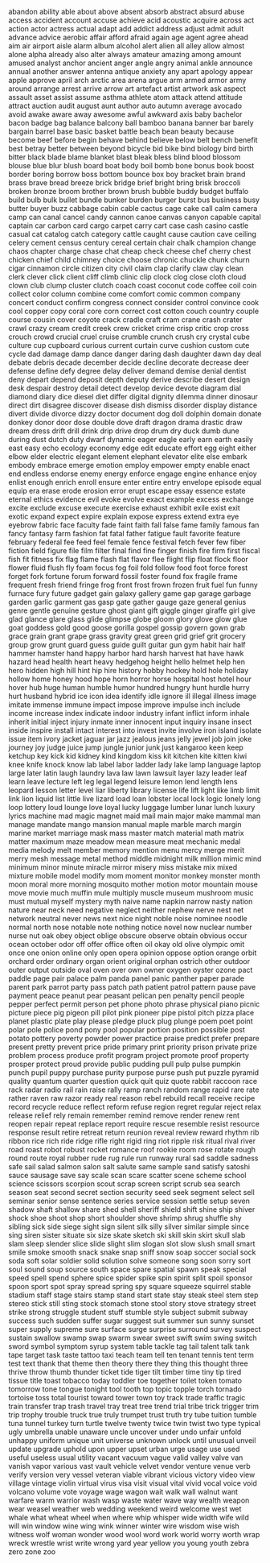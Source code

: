 abandon 
ability 
able 
about 
above 
absent 
absorb 
abstract 
absurd 
abuse 
access 
accident 
account 
accuse 
achieve 
acid 
acoustic 
acquire 
across 
act 
action 
actor 
actress 
actual 
adapt 
add 
addict 
address 
adjust 
admit 
adult 
advance 
advice 
aerobic 
affair 
afford 
afraid 
again 
age 
agent 
agree 
ahead 
aim 
air 
airport 
aisle 
alarm 
album 
alcohol 
alert 
alien 
all 
alley 
allow 
almost 
alone 
alpha 
already 
also 
alter 
always 
amateur 
amazing 
among 
amount 
amused 
analyst 
anchor 
ancient 
anger 
angle 
angry 
animal 
ankle 
announce 
annual 
another 
answer 
antenna 
antique 
anxiety 
any 
apart 
apology 
appear 
apple 
approve 
april 
arch 
arctic 
area 
arena 
argue 
arm 
armed 
armor 
army 
around 
arrange 
arrest 
arrive 
arrow 
art 
artefact 
artist 
artwork 
ask 
aspect 
assault 
asset 
assist 
assume 
asthma 
athlete 
atom 
attack 
attend 
attitude 
attract 
auction 
audit 
august 
aunt 
author 
auto 
autumn 
average 
avocado 
avoid 
awake 
aware 
away 
awesome 
awful 
awkward 
axis 
baby 
bachelor 
bacon 
badge 
bag 
balance 
balcony 
ball 
bamboo 
banana 
banner 
bar 
barely 
bargain 
barrel 
base 
basic 
basket 
battle 
beach 
bean 
beauty 
because 
become 
beef 
before 
begin 
behave 
behind 
believe 
below 
belt 
bench 
benefit 
best 
betray 
better 
between 
beyond 
bicycle 
bid 
bike 
bind 
biology 
bird 
birth 
bitter 
black 
blade 
blame 
blanket 
blast 
bleak 
bless 
blind 
blood 
blossom 
blouse 
blue 
blur 
blush 
board 
boat 
body 
boil 
bomb 
bone 
bonus 
book 
boost 
border 
boring 
borrow 
boss 
bottom 
bounce 
box 
boy 
bracket 
brain 
brand 
brass 
brave 
bread 
breeze 
brick 
bridge 
brief 
bright 
bring 
brisk 
broccoli 
broken 
bronze 
broom 
brother 
brown 
brush 
bubble 
buddy 
budget 
buffalo 
build 
bulb 
bulk 
bullet 
bundle 
bunker 
burden 
burger 
burst 
bus 
business 
busy 
butter 
buyer 
buzz 
cabbage 
cabin 
cable 
cactus 
cage 
cake 
call 
calm 
camera 
camp 
can 
canal 
cancel 
candy 
cannon 
canoe 
canvas 
canyon 
capable 
capital 
captain 
car 
carbon 
card 
cargo 
carpet 
carry 
cart 
case 
cash 
casino 
castle 
casual 
cat 
catalog 
catch 
category 
cattle 
caught 
cause 
caution 
cave 
ceiling 
celery 
cement 
census 
century 
cereal 
certain 
chair 
chalk 
champion 
change 
chaos 
chapter 
charge 
chase 
chat 
cheap 
check 
cheese 
chef 
cherry 
chest 
chicken 
chief 
child 
chimney 
choice 
choose 
chronic 
chuckle 
chunk 
churn 
cigar 
cinnamon 
circle 
citizen 
city 
civil 
claim 
clap 
clarify 
claw 
clay 
clean 
clerk 
clever 
click 
client 
cliff 
climb 
clinic 
clip 
clock 
clog 
close 
cloth 
cloud 
clown 
club 
clump 
cluster 
clutch 
coach 
coast 
coconut 
code 
coffee 
coil 
coin 
collect 
color 
column 
combine 
come 
comfort 
comic 
common 
company 
concert 
conduct 
confirm 
congress 
connect 
consider 
control 
convince 
cook 
cool 
copper 
copy 
coral 
core 
corn 
correct 
cost 
cotton 
couch 
country 
couple 
course 
cousin 
cover 
coyote 
crack 
cradle 
craft 
cram 
crane 
crash 
crater 
crawl 
crazy 
cream 
credit 
creek 
crew 
cricket 
crime 
crisp 
critic 
crop 
cross 
crouch 
crowd 
crucial 
cruel 
cruise 
crumble 
crunch 
crush 
cry 
crystal 
cube 
culture 
cup 
cupboard 
curious 
current 
curtain 
curve 
cushion 
custom 
cute 
cycle 
dad 
damage 
damp 
dance 
danger 
daring 
dash 
daughter 
dawn 
day 
deal 
debate 
debris 
decade 
december 
decide 
decline 
decorate 
decrease 
deer 
defense 
define 
defy 
degree 
delay 
deliver 
demand 
demise 
denial 
dentist 
deny 
depart 
depend 
deposit 
depth 
deputy 
derive 
describe 
desert 
design 
desk 
despair 
destroy 
detail 
detect 
develop 
device 
devote 
diagram 
dial 
diamond 
diary 
dice 
diesel 
diet 
differ 
digital 
dignity 
dilemma 
dinner 
dinosaur 
direct 
dirt 
disagree 
discover 
disease 
dish 
dismiss 
disorder 
display 
distance 
divert 
divide 
divorce 
dizzy 
doctor 
document 
dog 
doll 
dolphin 
domain 
donate 
donkey 
donor 
door 
dose 
double 
dove 
draft 
dragon 
drama 
drastic 
draw 
dream 
dress 
drift 
drill 
drink 
drip 
drive 
drop 
drum 
dry 
duck 
dumb 
dune 
during 
dust 
dutch 
duty 
dwarf 
dynamic 
eager 
eagle 
early 
earn 
earth 
easily 
east 
easy 
echo 
ecology 
economy 
edge 
edit 
educate 
effort 
egg 
eight 
either 
elbow 
elder 
electric 
elegant 
element 
elephant 
elevator 
elite 
else 
embark 
embody 
embrace 
emerge 
emotion 
employ 
empower 
empty 
enable 
enact 
end 
endless 
endorse 
enemy 
energy 
enforce 
engage 
engine 
enhance 
enjoy 
enlist 
enough 
enrich 
enroll 
ensure 
enter 
entire 
entry 
envelope 
episode 
equal 
equip 
era 
erase 
erode 
erosion 
error 
erupt 
escape 
essay 
essence 
estate 
eternal 
ethics 
evidence 
evil 
evoke 
evolve 
exact 
example 
excess 
exchange 
excite 
exclude 
excuse 
execute 
exercise 
exhaust 
exhibit 
exile 
exist 
exit 
exotic 
expand 
expect 
expire 
explain 
expose 
express 
extend 
extra 
eye 
eyebrow 
fabric 
face 
faculty 
fade 
faint 
faith 
fall 
false 
fame 
family 
famous 
fan 
fancy 
fantasy 
farm 
fashion 
fat 
fatal 
father 
fatigue 
fault 
favorite 
feature 
february 
federal 
fee 
feed 
feel 
female 
fence 
festival 
fetch 
fever 
few 
fiber 
fiction 
field 
figure 
file 
film 
filter 
final 
find 
fine 
finger 
finish 
fire 
firm 
first 
fiscal 
fish 
fit 
fitness 
fix 
flag 
flame 
flash 
flat 
flavor 
flee 
flight 
flip 
float 
flock 
floor 
flower 
fluid 
flush 
fly 
foam 
focus 
fog 
foil 
fold 
follow 
food 
foot 
force 
forest 
forget 
fork 
fortune 
forum 
forward 
fossil 
foster 
found 
fox 
fragile 
frame 
frequent 
fresh 
friend 
fringe 
frog 
front 
frost 
frown 
frozen 
fruit 
fuel 
fun 
funny 
furnace 
fury 
future 
gadget 
gain 
galaxy 
gallery 
game 
gap 
garage 
garbage 
garden 
garlic 
garment 
gas 
gasp 
gate 
gather 
gauge 
gaze 
general 
genius 
genre 
gentle 
genuine 
gesture 
ghost 
giant 
gift 
giggle 
ginger 
giraffe 
girl 
give 
glad 
glance 
glare 
glass 
glide 
glimpse 
globe 
gloom 
glory 
glove 
glow 
glue 
goat 
goddess 
gold 
good 
goose 
gorilla 
gospel 
gossip 
govern 
gown 
grab 
grace 
grain 
grant 
grape 
grass 
gravity 
great 
green 
grid 
grief 
grit 
grocery 
group 
grow 
grunt 
guard 
guess 
guide 
guilt 
guitar 
gun 
gym 
habit 
hair 
half 
hammer 
hamster 
hand 
happy 
harbor 
hard 
harsh 
harvest 
hat 
have 
hawk 
hazard 
head 
health 
heart 
heavy 
hedgehog 
height 
hello 
helmet 
help 
hen 
hero 
hidden 
high 
hill 
hint 
hip 
hire 
history 
hobby 
hockey 
hold 
hole 
holiday 
hollow 
home 
honey 
hood 
hope 
horn 
horror 
horse 
hospital 
host 
hotel 
hour 
hover 
hub 
huge 
human 
humble 
humor 
hundred 
hungry 
hunt 
hurdle 
hurry 
hurt 
husband 
hybrid 
ice 
icon 
idea 
identify 
idle 
ignore 
ill 
illegal 
illness 
image 
imitate 
immense 
immune 
impact 
impose 
improve 
impulse 
inch 
include 
income 
increase 
index 
indicate 
indoor 
industry 
infant 
inflict 
inform 
inhale 
inherit 
initial 
inject 
injury 
inmate 
inner 
innocent 
input 
inquiry 
insane 
insect 
inside 
inspire 
install 
intact 
interest 
into 
invest 
invite 
involve 
iron 
island 
isolate 
issue 
item 
ivory 
jacket 
jaguar 
jar 
jazz 
jealous 
jeans 
jelly 
jewel 
job 
join 
joke 
journey 
joy 
judge 
juice 
jump 
jungle 
junior 
junk 
just 
kangaroo 
keen 
keep 
ketchup 
key 
kick 
kid 
kidney 
kind 
kingdom 
kiss 
kit 
kitchen 
kite 
kitten 
kiwi 
knee 
knife 
knock 
know 
lab 
label 
labor 
ladder 
lady 
lake 
lamp 
language 
laptop 
large 
later 
latin 
laugh 
laundry 
lava 
law 
lawn 
lawsuit 
layer 
lazy 
leader 
leaf 
learn 
leave 
lecture 
left 
leg 
legal 
legend 
leisure 
lemon 
lend 
length 
lens 
leopard 
lesson 
letter 
level 
liar 
liberty 
library 
license 
life 
lift 
light 
like 
limb 
limit 
link 
lion 
liquid 
list 
little 
live 
lizard 
load 
loan 
lobster 
local 
lock 
logic 
lonely 
long 
loop 
lottery 
loud 
lounge 
love 
loyal 
lucky 
luggage 
lumber 
lunar 
lunch 
luxury 
lyrics 
machine 
mad 
magic 
magnet 
maid 
mail 
main 
major 
make 
mammal 
man 
manage 
mandate 
mango 
mansion 
manual 
maple 
marble 
march 
margin 
marine 
market 
marriage 
mask 
mass 
master 
match 
material 
math 
matrix 
matter 
maximum 
maze 
meadow 
mean 
measure 
meat 
mechanic 
medal 
media 
melody 
melt 
member 
memory 
mention 
menu 
mercy 
merge 
merit 
merry 
mesh 
message 
metal 
method 
middle 
midnight 
milk 
million 
mimic 
mind 
minimum 
minor 
minute 
miracle 
mirror 
misery 
miss 
mistake 
mix 
mixed 
mixture 
mobile 
model 
modify 
mom 
moment 
monitor 
monkey 
monster 
month 
moon 
moral 
more 
morning 
mosquito 
mother 
motion 
motor 
mountain 
mouse 
move 
movie 
much 
muffin 
mule 
multiply 
muscle 
museum 
mushroom 
music 
must 
mutual 
myself 
mystery 
myth 
naive 
name 
napkin 
narrow 
nasty 
nation 
nature 
near 
neck 
need 
negative 
neglect 
neither 
nephew 
nerve 
nest 
net 
network 
neutral 
never 
news 
next 
nice 
night 
noble 
noise 
nominee 
noodle 
normal 
north 
nose 
notable 
note 
nothing 
notice 
novel 
now 
nuclear 
number 
nurse 
nut 
oak 
obey 
object 
oblige 
obscure 
observe 
obtain 
obvious 
occur 
ocean 
october 
odor 
off 
offer 
office 
often 
oil 
okay 
old 
olive 
olympic 
omit 
once 
one 
onion 
online 
only 
open 
opera 
opinion 
oppose 
option 
orange 
orbit 
orchard 
order 
ordinary 
organ 
orient 
original 
orphan 
ostrich 
other 
outdoor 
outer 
output 
outside 
oval 
oven 
over 
own 
owner 
oxygen 
oyster 
ozone 
pact 
paddle 
page 
pair 
palace 
palm 
panda 
panel 
panic 
panther 
paper 
parade 
parent 
park 
parrot 
party 
pass 
patch 
path 
patient 
patrol 
pattern 
pause 
pave 
payment 
peace 
peanut 
pear 
peasant 
pelican 
pen 
penalty 
pencil 
people 
pepper 
perfect 
permit 
person 
pet 
phone 
photo 
phrase 
physical 
piano 
picnic 
picture 
piece 
pig 
pigeon 
pill 
pilot 
pink 
pioneer 
pipe 
pistol 
pitch 
pizza 
place 
planet 
plastic 
plate 
play 
please 
pledge 
pluck 
plug 
plunge 
poem 
poet 
point 
polar 
pole 
police 
pond 
pony 
pool 
popular 
portion 
position 
possible 
post 
potato 
pottery 
poverty 
powder 
power 
practice 
praise 
predict 
prefer 
prepare 
present 
pretty 
prevent 
price 
pride 
primary 
print 
priority 
prison 
private 
prize 
problem 
process 
produce 
profit 
program 
project 
promote 
proof 
property 
prosper 
protect 
proud 
provide 
public 
pudding 
pull 
pulp 
pulse 
pumpkin 
punch 
pupil 
puppy 
purchase 
purity 
purpose 
purse 
push 
put 
puzzle 
pyramid 
quality 
quantum 
quarter 
question 
quick 
quit 
quiz 
quote 
rabbit 
raccoon 
race 
rack 
radar 
radio 
rail 
rain 
raise 
rally 
ramp 
ranch 
random 
range 
rapid 
rare 
rate 
rather 
raven 
raw 
razor 
ready 
real 
reason 
rebel 
rebuild 
recall 
receive 
recipe 
record 
recycle 
reduce 
reflect 
reform 
refuse 
region 
regret 
regular 
reject 
relax 
release 
relief 
rely 
remain 
remember 
remind 
remove 
render 
renew 
rent 
reopen 
repair 
repeat 
replace 
report 
require 
rescue 
resemble 
resist 
resource 
response 
result 
retire 
retreat 
return 
reunion 
reveal 
review 
reward 
rhythm 
rib 
ribbon 
rice 
rich 
ride 
ridge 
rifle 
right 
rigid 
ring 
riot 
ripple 
risk 
ritual 
rival 
river 
road 
roast 
robot 
robust 
rocket 
romance 
roof 
rookie 
room 
rose 
rotate 
rough 
round 
route 
royal 
rubber 
rude 
rug 
rule 
run 
runway 
rural 
sad 
saddle 
sadness 
safe 
sail 
salad 
salmon 
salon 
salt 
salute 
same 
sample 
sand 
satisfy 
satoshi 
sauce 
sausage 
save 
say 
scale 
scan 
scare 
scatter 
scene 
scheme 
school 
science 
scissors 
scorpion 
scout 
scrap 
screen 
script 
scrub 
sea 
search 
season 
seat 
second 
secret 
section 
security 
seed 
seek 
segment 
select 
sell 
seminar 
senior 
sense 
sentence 
series 
service 
session 
settle 
setup 
seven 
shadow 
shaft 
shallow 
share 
shed 
shell 
sheriff 
shield 
shift 
shine 
ship 
shiver 
shock 
shoe 
shoot 
shop 
short 
shoulder 
shove 
shrimp 
shrug 
shuffle 
shy 
sibling 
sick 
side 
siege 
sight 
sign 
silent 
silk 
silly 
silver 
similar 
simple 
since 
sing 
siren 
sister 
situate 
six 
size 
skate 
sketch 
ski 
skill 
skin 
skirt 
skull 
slab 
slam 
sleep 
slender 
slice 
slide 
slight 
slim 
slogan 
slot 
slow 
slush 
small 
smart 
smile 
smoke 
smooth 
snack 
snake 
snap 
sniff 
snow 
soap 
soccer 
social 
sock 
soda 
soft 
solar 
soldier 
solid 
solution 
solve 
someone 
song 
soon 
sorry 
sort 
soul 
sound 
soup 
source 
south 
space 
spare 
spatial 
spawn 
speak 
special 
speed 
spell 
spend 
sphere 
spice 
spider 
spike 
spin 
spirit 
split 
spoil 
sponsor 
spoon 
sport 
spot 
spray 
spread 
spring 
spy 
square 
squeeze 
squirrel 
stable 
stadium 
staff 
stage 
stairs 
stamp 
stand 
start 
state 
stay 
steak 
steel 
stem 
step 
stereo 
stick 
still 
sting 
stock 
stomach 
stone 
stool 
story 
stove 
strategy 
street 
strike 
strong 
struggle 
student 
stuff 
stumble 
style 
subject 
submit 
subway 
success 
such 
sudden 
suffer 
sugar 
suggest 
suit 
summer 
sun 
sunny 
sunset 
super 
supply 
supreme 
sure 
surface 
surge 
surprise 
surround 
survey 
suspect 
sustain 
swallow 
swamp 
swap 
swarm 
swear 
sweet 
swift 
swim 
swing 
switch 
sword 
symbol 
symptom 
syrup 
system 
table 
tackle 
tag 
tail 
talent 
talk 
tank 
tape 
target 
task 
taste 
tattoo 
taxi 
teach 
team 
tell 
ten 
tenant 
tennis 
tent 
term 
test 
text 
thank 
that 
theme 
then 
theory 
there 
they 
thing 
this 
thought 
three 
thrive 
throw 
thumb 
thunder 
ticket 
tide 
tiger 
tilt 
timber 
time 
tiny 
tip 
tired 
tissue 
title 
toast 
tobacco 
today 
toddler 
toe 
together 
toilet 
token 
tomato 
tomorrow 
tone 
tongue 
tonight 
tool 
tooth 
top 
topic 
topple 
torch 
tornado 
tortoise 
toss 
total 
tourist 
toward 
tower 
town 
toy 
track 
trade 
traffic 
tragic 
train 
transfer 
trap 
trash 
travel 
tray 
treat 
tree 
trend 
trial 
tribe 
trick 
trigger 
trim 
trip 
trophy 
trouble 
truck 
true 
truly 
trumpet 
trust 
truth 
try 
tube 
tuition 
tumble 
tuna 
tunnel 
turkey 
turn 
turtle 
twelve 
twenty 
twice 
twin 
twist 
two 
type 
typical 
ugly 
umbrella 
unable 
unaware 
uncle 
uncover 
under 
undo 
unfair 
unfold 
unhappy 
uniform 
unique 
unit 
universe 
unknown 
unlock 
until 
unusual 
unveil 
update 
upgrade 
uphold 
upon 
upper 
upset 
urban 
urge 
usage 
use 
used 
useful 
useless 
usual 
utility 
vacant 
vacuum 
vague 
valid 
valley 
valve 
van 
vanish 
vapor 
various 
vast 
vault 
vehicle 
velvet 
vendor 
venture 
venue 
verb 
verify 
version 
very 
vessel 
veteran 
viable 
vibrant 
vicious 
victory 
video 
view 
village 
vintage 
violin 
virtual 
virus 
visa 
visit 
visual 
vital 
vivid 
vocal 
voice 
void 
volcano 
volume 
vote 
voyage 
wage 
wagon 
wait 
walk 
wall 
walnut 
want 
warfare 
warm 
warrior 
wash 
wasp 
waste 
water 
wave 
way 
wealth 
weapon 
wear 
weasel 
weather 
web 
wedding 
weekend 
weird 
welcome 
west 
wet 
whale 
what 
wheat 
wheel 
when 
where 
whip 
whisper 
wide 
width 
wife 
wild 
will 
win 
window 
wine 
wing 
wink 
winner 
winter 
wire 
wisdom 
wise 
wish 
witness 
wolf 
woman 
wonder 
wood 
wool 
word 
work 
world 
worry 
worth 
wrap 
wreck 
wrestle 
wrist 
write 
wrong 
yard 
year 
yellow 
you 
young 
youth 
zebra 
zero 
zone 
zoo